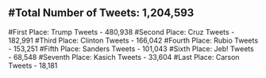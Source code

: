 #Total Number of Tweets: 1,204,593 
---
#First Place: Trump Tweets - 480,938
#Second Place: Cruz Tweets - 182,991
#Third Place: Clinton Tweets - 166,042
#Fourth Place: Rubio Tweets - 153,251
#Fifth Place: Sanders Tweets - 101,043
#Sixth Place: Jeb! Tweets - 68,548
#Seventh Place: Kasich Tweets - 33,604
#Last Place: Carson Tweets - 18,181
